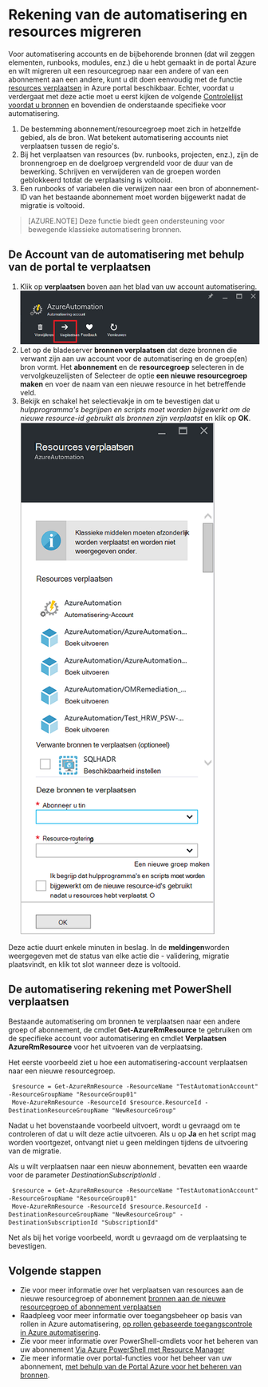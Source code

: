 <properties
   pageTitle="Rekening van de automatisering en Resources migreren | Microsoft Azure"
   description="In dit artikel wordt beschreven hoe een Account automatisering in Azure automatisering en bijbehorende resources van een abonnement naar de andere verplaatsen."
   services="automation"
   documentationCenter=""
   authors="MGoedtel"
   manager="jwhit"
   editor="tysonn" />
<tags
   ms.service="automation"
   ms.devlang="na"
   ms.topic="article"
   ms.tgt_pltfrm="na"
   ms.workload="infrastructure-services"
   ms.date="07/07/2016"
   ms.author="magoedte" />

# <a name="migrate-automation-account-and-resources"></a>Rekening van de automatisering en resources migreren

Voor automatisering accounts en de bijbehorende bronnen (dat wil zeggen elementen, runbooks, modules, enz.) die u hebt gemaakt in de portal Azure en wilt migreren uit een resourcegroep naar een andere of van een abonnement aan een andere, kunt u dit doen eenvoudig met de functie [resources verplaatsen](../resource-group-move-resources.md) in Azure portal beschikbaar. Echter, voordat u verdergaat met deze actie moet u eerst kijken de volgende [Controlelijst voordat u bronnen](../resource-group-move-resources.md#Checklist-before-moving-resources) en bovendien de onderstaande specifieke voor automatisering.   

1.  De bestemming abonnement/resourcegroep moet zich in hetzelfde gebied, als de bron.  Wat betekent automatisering accounts niet verplaatsen tussen de regio's.
2.  Bij het verplaatsen van resources (bv. runbooks, projecten, enz.), zijn de bronnengroep en de doelgroep vergrendeld voor de duur van de bewerking. Schrijven en verwijderen van de groepen worden geblokkeerd totdat de verplaatsing is voltooid.  
3.  Een runbooks of variabelen die verwijzen naar een bron of abonnement-ID van het bestaande abonnement moet worden bijgewerkt nadat de migratie is voltooid.   


>[AZURE.NOTE] Deze functie biedt geen ondersteuning voor bewegende klassieke automatisering bronnen.

## <a name="to-move-the-automation-account-using-the-portal"></a>De Account van de automatisering met behulp van de portal te verplaatsen

1. Klik op **verplaatsen** boven aan het blad van uw account automatisering.<br> ![Optie verplaatsen](media/automation-migrate-account-subscription/automation-menu-move.png)<br> 
2. Let op de bladeserver **bronnen verplaatsen** dat deze bronnen die verwant zijn aan uw account voor de automatisering en de groep(en) bron vormt.  Het **abonnement** en de **resourcegroep** selecteren in de vervolgkeuzelijsten of Selecteer de optie **een nieuwe resourcegroep maken** en voer de naam van een nieuwe resource in het betreffende veld.  
3. Bekijk en schakel het selectievakje in om te bevestigen dat u *hulpprogramma's begrijpen en scripts moet worden bijgewerkt om de nieuwe resource-id gebruikt als bronnen zijn verplaatst* en klik op **OK**.<br> ![Blade Resources verplaatsen](media/automation-migrate-account-subscription/automation-move-resources-blade.png)<br>   

Deze actie duurt enkele minuten in beslag.  In de **meldingen**worden weergegeven met de status van elke actie die - validering, migratie plaatsvindt, en klik tot slot wanneer deze is voltooid.     

## <a name="to-move-the-automation-account-using-powershell"></a>De automatisering rekening met PowerShell verplaatsen

Bestaande automatisering om bronnen te verplaatsen naar een andere groep of abonnement, de cmdlet **Get-AzureRmResource** te gebruiken om de specifieke account voor automatisering en cmdlet **Verplaatsen AzureRmResource** voor het uitvoeren van de verplaatsing.

Het eerste voorbeeld ziet u hoe een automatisering-account verplaatsen naar een nieuwe resourcegroep.

   ```
    $resource = Get-AzureRmResource -ResourceName "TestAutomationAccount" -ResourceGroupName "ResourceGroup01"
    Move-AzureRmResource -ResourceId $resource.ResourceId -DestinationResourceGroupName "NewResourceGroup"
   ``` 

Nadat u het bovenstaande voorbeeld uitvoert, wordt u gevraagd om te controleren of dat u wilt deze actie uitvoeren.  Als u op **Ja** en het script mag worden voortgezet, ontvangt niet u geen meldingen tijdens de uitvoering van de migratie.  

Als u wilt verplaatsen naar een nieuw abonnement, bevatten een waarde voor de parameter *DestinationSubscriptionId* .

   ```
    $resource = Get-AzureRmResource -ResourceName "TestAutomationAccount" -ResourceGroupName "ResourceGroup01"
    Move-AzureRmResource -ResourceId $resource.ResourceId -DestinationResourceGroupName "NewResourceGroup" -DestinationSubscriptionId "SubscriptionId"
   ``` 

Net als bij het vorige voorbeeld, wordt u gevraagd om de verplaatsing te bevestigen.  

## <a name="next-steps"></a>Volgende stappen

- Zie voor meer informatie over het verplaatsen van resources aan de nieuwe resourcegroep of abonnement [bronnen aan de nieuwe resourcegroep of abonnement verplaatsen](../resource-group-move-resources.md)
- Raadpleeg voor meer informatie over toegangsbeheer op basis van rollen in Azure automatisering, [op rollen gebaseerde toegangscontrole in Azure automatisering](../automation/automation-role-based-access-control.md).
- Zie voor meer informatie over PowerShell-cmdlets voor het beheren van uw abonnement [Via Azure PowerShell met Resource Manager](../powershell-azure-resource-manager.md)
- Zie meer informatie over portal-functies voor het beheer van uw abonnement, [met behulp van de Portal Azure voor het beheren van bronnen](../azure-portal/resource-group-portal.md). 
